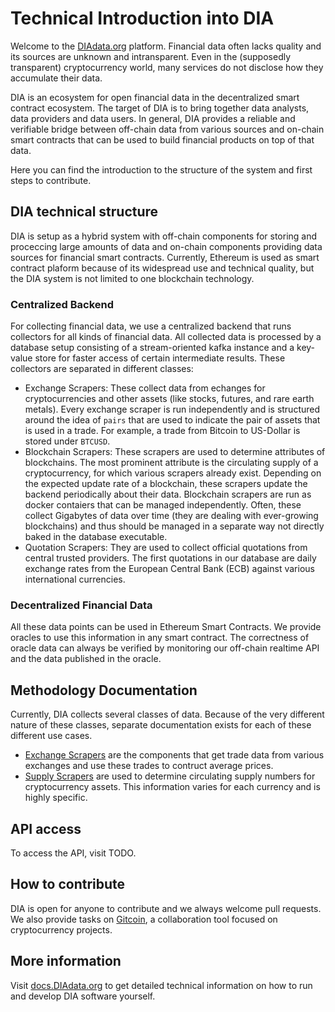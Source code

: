 # Technical Introduction into DIA
Welcome to the [DIAdata.org](https://diadata.org/) platform.
Financial data often lacks quality and its sources are unknown and intransparent.
Even in the (supposedly transparent) cryptocurrency world, many services do not disclose how they accumulate their data.

DIA is an ecosystem for open financial data in the decentralized smart contract ecosystem.
The target of DIA is to bring together data analysts, data providers and data users.
In general, DIA provides a reliable and verifiable bridge between off-chain data from various sources and on-chain smart contracts that can be used to build financial products on top of that data.

Here you can find the introduction to the structure of the system and first steps to contribute.

## DIA technical structure
DIA is setup as a hybrid system with off-chain components for storing and proceccing large amounts of data and on-chain components providing data sources for financial smart contracts.
Currently, Ethereum is used as smart contract plaform because of its widespread use and technical quality, but the DIA system is not limited to one blockchain technology.

### Centralized Backend
For collecting financial data, we use a centralized backend that runs collectors for all kinds of financial data.
All collected data is processed by a database setup consisting of a stream-oriented kafka instance and a key-value store for faster access of certain intermediate results.
These collectors are separated in different classes:

* Exchange Scrapers: These collect data from echanges for cryptocurrencies and other assets (like stocks, futures, and rare earth metals).
Every exchange scraper is run independently and is structured around the idea of `pairs` that are used to indicate the pair of assets that is used in a trade.
For example, a trade from Bitcoin to US-Dollar is stored under `BTCUSD`.
* Blockchain Scrapers: These scrapers are used to determine attributes of blockchains. The most prominent attribute is the circulating supply of a cryptocurrency, for which various scrapers already exist.
Depending on the expected update rate of a blockchain, these scrapers update the backend periodically about their data.
Blockchain scrapers are run as docker contaiers that can be managed independently.
Often, these collect Gigabytes of data over time (they are dealing with ever-growing blockchains) and thus should be managed in a separate way not directly baked in the database executable.
* Quotation Scrapers: They are used to collect official quotations from central trusted providers.
The first quotations in our database are daily exchange rates from the European Central Bank (ECB) against various international currencies.

### Decentralized Financial Data
All these data points can be used in Ethereum Smart Contracts.
We provide oracles to use this information in any smart contract.
The correctness of oracle data can always be verified by monitoring our off-chain realtime API and the data published in the oracle.

## Methodology Documentation
Currently, DIA collects several classes of data.
Because of the very different nature of these classes, separate documentation exists for each of these different use cases.

* [Exchange Scrapers](methodology/ExchangePrices.md) are the components that get trade data from various exchanges and use these trades to contruct average prices.
* [Supply Scrapers](methodology/SupplyNumbers.md) are used to determine circulating supply numbers for cryptocurrency assets.
This information varies for each currency and is highly specific.

## API access
To access the API, visit TODO.

## How to contribute
DIA is open for anyone to contribute and we always welcome pull requests.
We also provide tasks on [Gitcoin](https://gitcoin.co/), a collaboration tool focused on cryptocurrency projects.

## More information
Visit [docs.DIAdata.org](https://docs.diadata.org/) to get detailed technical information on how to run and develop DIA software yourself.
